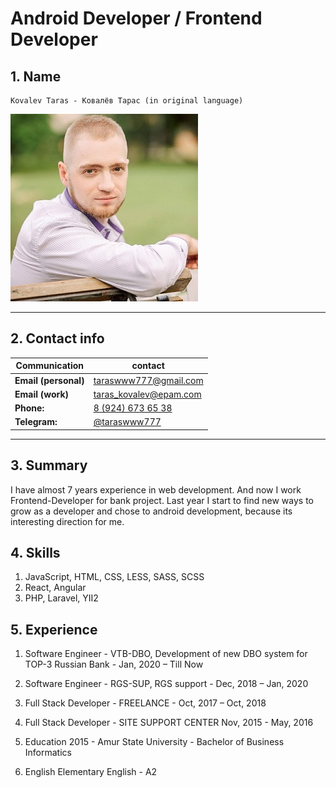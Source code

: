 # Android Developer / Frontend Developer

## 1. Name

    Kovalev Taras - Ковалёв Тарас (in original language)

![Kovalev Taras](./photo.jpg) 

---
## 2. Contact info

| Communication | contact |
|---|---|
| **Email (personal)** | taraswww777@gmail.com |
| **Email (work)** | taras_kovalev@epam.com |
| **Phone:** | [8 (924) 673 65 38](tel:89246736538) |
| **Telegram:** | [@taraswww777](https://t.me/taraswww777) |

---
## 3. Summary

I have almost 7 years experience in web development. And now I work Frontend-Developer for bank project.
Last year I start to find new ways to grow as a developer and chose to android development, because its interesting direction for me.

## 4. Skills
1. JavaScript, HTML, CSS, LESS, SASS, SCSS
2. React, Angular
3. PHP, Laravel, YII2


## 5. Experience

1. Software Engineer - 	VTB-DBO, Development of new DBO system for TOP-3 Russian Bank - Jan, 2020 – Till Now
2. Software Engineer - 	RGS-SUP, RGS support - Dec, 2018 – Jan, 2020
3. Full Stack Developer - FREELANCE - Oct, 2017 – Oct, 2018
4. Full Stack Developer - SITE SUPPORT CENTER  Nov, 2015 - May, 2016


6. Education
2015 - Amur State University - Bachelor of Business Informatics

7. English
Elementary English - A2
